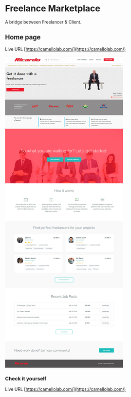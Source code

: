 # Freelance Marketplace

A bridge between Freelancer & Client.

## Home page

Live URL [https://camellolab.com/](https://camellolab.com/)

![alt text](https://raw.githubusercontent.com/shihab0915/freelance-marketplace-ricardo/master/wp-content/themes/live-preview.jpg)

### Check it yourself
Live URL [https://camellolab.com/](https://camellolab.com/)
